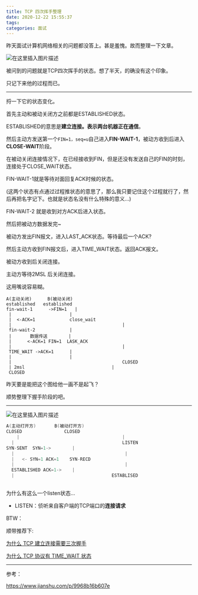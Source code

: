 ```yaml
---
title: TCP 四次挥手整理
date: 2020-12-22 15:55:37
tags:
categories: 面试
---
```


昨天面试计算机网络相关的问题都没答上。甚是羞愧。故而整理一下文章。

<!--more--> 

![在这里插入图片描述](https://img-blog.csdnimg.cn/20201222164929647.png?x-oss-process=image/watermark,type_ZmFuZ3poZW5naGVpdGk,shadow_10,text_aHR0cHM6Ly9ibG9nLmNzZG4ubmV0L3pzdG9uZTE=,size_16,color_FFFFFF,t_70)

被问到的问题就是TCP四次挥手的状态。想了半天，的确没有这个印象。

只记下来他的过程而已。

---

捋一下它的状态变化。

首先主动和被动关闭方之前都是ESTABLISHED状态。

ESTABLISHED的意思是**建立连接。表示两台机器正在通信**。

然后主动方发送第一个`FIN=1，seq=u`自己进入**FIN-WAIT-1**，被动方收到后进入**CLOSE-WAIT**阶段。

在被动关闭连接情况下，在已经接收到FIN，但是还没有发送自己的FIN的时刻，连接处于CLOSE_WAIT状态。

FIN-WAIT-1就是等待对面回复ACK时候的状态。

(这两个状态有点通过过程推状态的意思了，那么我只要记住这个过程就行了，然后再把名字记下。也就是状态名没有什么特殊的意义...)

FIN-WAIT-2 就是收到对方ACK后进入状态。

然后把被动方数据发完~

被动方发出FIN报文，进入LAST_ACK状态。等待最后一个ACK?

然后主动方收到FIN报文后，进入TIME_WAIT状态。返回ACK报文。

被动方收到后关闭连接。

主动方等待2MSL 后关闭连接。

这用嘴说容易糊。

~~~ 
A(主动关闭)      B(被动关闭)
established   established
fin-wait-1		->FIN=1   |
 |                      |
 |  <-ACK=1				close_wait
 | 											|
 fin-wait-2             |
 |       数据传送        |
 |		<-ACK=1 FIN=1  LASK_ACK
 |											|
 TIME_WAIT ->ACK=1      |
 |                      |
 | 											CLOSED
 | 2msl									|
 CLOSED
~~~

昨天要是能把这个图给他一画不是起飞？

顺势整理下握手阶段的吧。	

---

![在这里插入图片描述](https://img-blog.csdnimg.cn/20201222164929645.png?x-oss-process=image/watermark,type_ZmFuZ3poZW5naGVpdGk,shadow_10,text_aHR0cHM6Ly9ibG9nLmNzZG4ubmV0L3pzdG9uZTE=,size_16,color_FFFFFF,t_70)

~~~C
A(主动打开方)       B(被动打开方)
CLOSED                CLOSED
 	| 									 	|
  |											LISTEN
SYN-SENT  SYN=1->        |
  |											 |
  |   <- SYN=1 ACK=1    SYN-RECD
  |											 |
  ESTABLISHED ACK=1->    |
  |										ESTABLISED
  
~~~

为什么有这么一个listen状态...

- LISTEN：侦听来自客户端的TCP端口的**连接请求**



BTW：

顺带推荐下:

[为什么 TCP 建立连接需要三次握手](https://draveness.me/whys-the-design-tcp-three-way-handshake/)

[为什么 TCP 协议有 TIME_WAIT 状态](https://draveness.me/whys-the-design-tcp-time-wait/)



---

参考：

https://www.jianshu.com/p/9968b16b607e